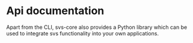 # Api documentation

Apart from the CLI, svs-core also provides a Python library which can be used to
integrate svs functionality into your own applications.
